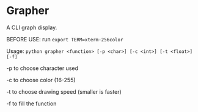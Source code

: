 Grapher
=======

A CLI graph display.

BEFORE USE: run  `export TERM=xterm-256color`

Usage:
    `python grapher <function> [-p <char>] [-c <int>] [-t <float>] [-f]`



-p <char>  to choose character used

-c <int>   to choose color (16-255)

-t <float> to choose drawing speed (smaller is faster)

-f         to fill the function
